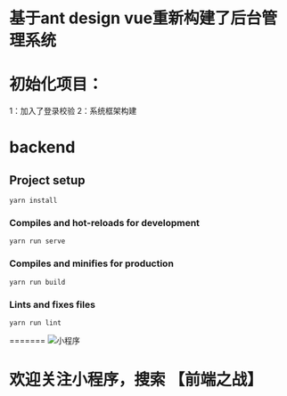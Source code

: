 # 基于ant design vue重新构建了后台管理系统

# 初始化项目：
1：加入了登录校验
2：系统框架构建

# backend

## Project setup
```
yarn install
```

### Compiles and hot-reloads for development
```
yarn run serve
```

### Compiles and minifies for production
```
yarn run build
```

### Lints and fixes files
```
yarn run lint
```
=======
![小程序](https://www.love85g.com/wp-content/uploads/2018/12/xcx.jpg)
# 欢迎关注小程序，搜索 【前端之战】
